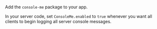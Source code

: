 Add the `console-me` package to your app.

In your server code, set `ConsoleMe.enabled` to `true` whenever you want all
clients to begin logging all server console messages.